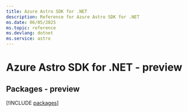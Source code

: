 ```yaml
---
title: Azure Astro SDK for .NET
description: Reference for Azure Astro SDK for .NET
ms.date: 06/05/2025
ms.topic: reference
ms.devlang: dotnet
ms.service: astro
---
```

# Azure Astro SDK for .NET - preview
## Packages - preview
[!INCLUDE [packages](astro-index.md)]